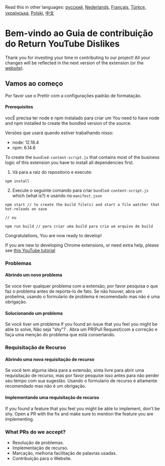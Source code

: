 Read this in other languages: [русский](CONTRIBUTINGru.md), [Nederlands](CONTRIBUTINGnl.md), [Français](CONTRIBUTINGfr.md), [Türkçe](CONTRIBUTINGtr.md), [українська](CONTRIBUTINGuk.md), [Polski](CONTRIBUTINGpl.md), [中文](CONTRIBUTINGcn.md)

# Bem-vindo ao Guia de contribuição do Return YouTube Dislikes

Thank you for investing your time in contributing to our project! All your changes will be reflected in the next version of the extension (or the [website](https://www.returnyoutubedislike.com/)).

## Vamos ao  começo

Por favor use o Prettir com a configurações padrão de formatação.

#### Prerequisites

vocÊ precisa ter node e npm instalado para criar um You need to have node and npm installed to create the bundled version of the source.

Versões que usará quando estiver trabalhando nisso:

- node: 12.18.4
- npm: 6.14.6

To create the `bundled-content-script.js` that contains most of the business logic of this extension you have to install all dependencies first.

1. Vá para a raiz do repositorio e execute:

```
npm install
```

2. Execute o seguinte comando para criar `bundled-content-script.js` which (what is?) e usando no `manifest.json`

```
npm start // to create the build file(s) and start a file watcher that hot-reloads on save

// ou

npm run build // para criar uma build para cria um arquivo de build 
```

Congratulations, You are now ready to develop!

If you are new to developing Chrome extensions, or need extra help, please see [this YouTube tutorial](https://www.youtube.com/watch?v=mdOj6HYE3_0)

### Problemas

#### Abrindo um novo problema

Se voce tiver qualquer problema com a extensão, por favor pesquisa o que faz o problema antes de reporta-lo de fato. Se não houver, abra um probelma, usando o formulario de problema é recomendado mas não é uma obrigação.

#### Solucionando um problema

Se você tiver um problema If you found an issue that you feel you might be able to solve, Não seja  "shy"? . Abra um PR(Pull Request)com a correção e faça uma menção do problema que está consertando.

### Requisitação de Recurso

#### Abrindo uma nova requisitação de recurso

Se você tem alguma ideia para a extensão, sinta livre para abrir uma requisitação de recurso, mas por favor pesquise isso antes para não perder seu tempo com sua sugestão. Usando o formulario de recurso é altamente recomendado mas não é um obrigação.

#### Implementando uma requisitação de recurso

If you found a feature that you feel you might be able to implement, don't be shy. Open a PR with the fix and make sure to mention the feature you are implementing.

### What PRs do we accept?

- Resolução de problemas.
- Implementação de recurso.
- Marcação, melhoria facilitação de palavras usadas.
- Contribuição para o Website.
